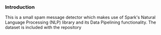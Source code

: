 ### Introduction

This is a small spam message detector which makes use of Spark's Natural Language Processing (NLP) library and its Data Pipelining functionality. 
The dataset is included with the repository 
